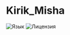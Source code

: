 # Kirik_Misha
![Язык](https://img.shields.io/badge/язык-JavaScript-yellow)
![Лицензия](https://img.shields.io/badge/лицензия-MIT-blue)
